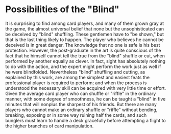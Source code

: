 # Possibilities of the "Blind"

It is surprising to find among card players, and many of them grown gray at the game, the almost universal belief that none but the unsophisticated can be deceived by "blind" shuffling. These gentlemen have to "be shown," but that is the last thing likely to happen. The player who believes he cannot be deceived is in great danger. The knowledge that no one is safe is his best protection. However, the post-graduate in the art is quite conscious of the fact that he himself cannot tell the true from the "blind" shuffle or cut, when performed by another equally as clever. In fact, sight has absolutely nothing to do with the action, and the expert might perform the work just as well if he were blindfolded. Nevertheless "blind" shuffling and cutting, as explained by this work, are among the simplest and easiest feats the professional player is required to perform; and when the process is understood the necessary skill can be acquired with very little time or effort. Given the average card player who can shuffle or "riffle" in the ordinary manner, with some degree of smoothness, he can be taught a "blind" in five minutes that will nonplus the sharpest of his friends. But there are many players who cannot make an ordinary shuffle or "riffle" without bending, breaking, exposing or in some way ruining half the cards, and such bunglers must learn to handle a deck gracefully before attempting a flight to the higher branches of card manipulation.

